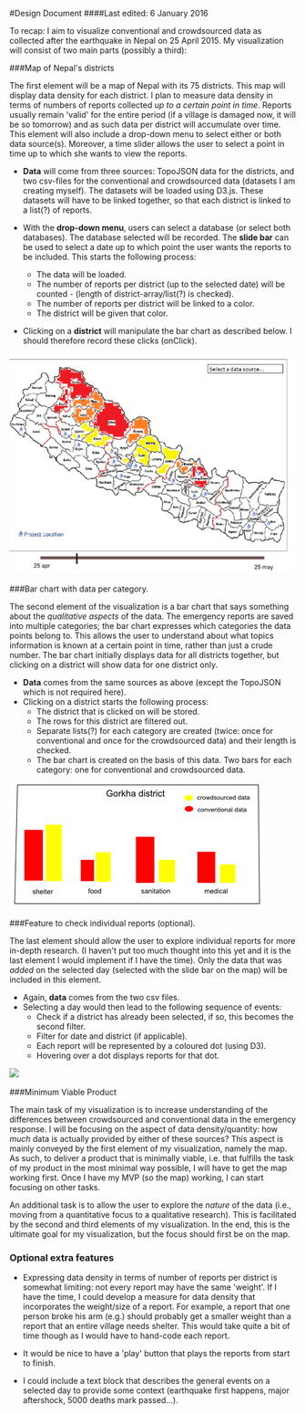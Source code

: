 #Design Document
####Last edited: 6 January 2016

To recap: I aim to visualize conventional and crowdsourced data as collected after the earthquake in Nepal on 25 April 2015. My visualization will consist of two main parts (possibly a third):

###Map of Nepal's districts

The first element will be a map of Nepal with its 75 districts. This map will display data density for each district. I plan to measure data density in terms of numbers of reports collected *up to a certain point in time*. Reports usually remain 'valid' for the entire period (if a village is damaged now, it will be so tomorrow) and as such data per district will accumulate over time. This element will also include a drop-down menu to select either or both data source(s). Moreover, a time slider allows the user to select a point in time up to which she wants to view the reports. 

* **Data** will come from three sources: TopoJSON data for the districts, and two csv-files for the conventional and crowdsourced data (datasets I am creating myself). The datasets will be loaded using D3.js. These datasets will have to be linked together, so that each district is linked to a list(?) of reports. 

* With the **drop-down menu**, users can select a database (or select both databases). The database selected will be recorded. The **slide bar** can be used to select a date up to which point the user wants the reports to be included. This starts the following process:
    * The data will be loaded.
    * The number of reports per district (up to the selected date) will be counted - (length of district-array/list(?) is checked).
    * The number of reports per district will be linked to a color.
    * The district will be given that color. 

* Clicking on a **district** will manipulate the bar chart as described below. I should therefore record these clicks (onClick).  

![](doc/designdoc1.png)

###Bar chart with data per category.

The second element of the visualization is a bar chart that says something about the *qualitative aspects* of the data. The emergency reports are saved into multiple categories; the bar chart expresses which categories the data points belong to. This allows the user to understand about what topics information is known at a certain point in time, rather than just a crude number. The bar chart initially displays data for all districts together, but clicking on a district will show data for one district only. 

* **Data** comes from the same sources as above (except the TopoJSON which is not required here). 
* Clicking on a district starts the following process:
    * The district that is clicked on will be stored.
    * The rows for this district are filtered out.
    * Separate lists(?) for each category are created (twice: once for conventional and once for the crowdsourced data) and their length is checked.
    * The bar chart is created on the basis of this data. Two bars for each category: one for conventional and crowdsourced data.

![](doc/designdoc2.png)

###Feature to check individual reports (optional).

The last element should allow the user to explore individual reports for more in-depth research. (I haven't put too much thought into this yet and it is the last element I would implement if I have the time). Only the data that was *added* on the selected day (selected with the slide bar on the map) will be included in this element. 

* Again, **data** comes from the two csv files.
* Selecting a day would then lead to the following sequence of events:
    * Check if a district has already been selected, if so, this becomes the second filter.
    * Filter for date and district (if applicable). 
    * Each report will be represented by a coloured dot (using D3). 
    * Hovering over a dot displays reports for that dot. 

![](doc/designdoc3.png)

###Minimum Viable Product

The main task of my visualization is to increase understanding of the differences between crowdsourced and conventional data in the emergency response. I will be focusing on the aspect of data density/quantity: how *much* data is actually provided by either of these sources? This aspect is mainly conveyed by the first element of my visualization, namely the map. As such, to deliver a product that is minimally viable, i.e. that fulfills the task of my product in the most minimal way possible, I will have to get the map working first. Once I have my MVP (so the map) working, I can start focusing on other tasks. 

An additional task is to allow the user to explore the *nature* of the data (i.e., moving from a quantitative focus to a qualitative research). This is facilitated by the second and third elements of my visualization. In the end, this is the ultimate goal for my visualization, but the focus should first be on the map. 

### Optional extra features

* Expressing data density in terms of number of reports per district is somewhat limiting: not every report may have the same 'weight'. If I have the time, I could develop a measure for data density that incorporates the weight/size of a report. For example, a report that one person broke his arm (e.g.) should probably get a smaller weight than a report that an entire village needs shelter. This would take quite a bit of time though as I would have to hand-code each report. 

* It would be nice to have a 'play' button that plays the reports from start to finish. 

* I could include a text block that describes the general events on a selected day to provide some context (earthquake first happens, major aftershock, 5000 deaths mark passed...). 
